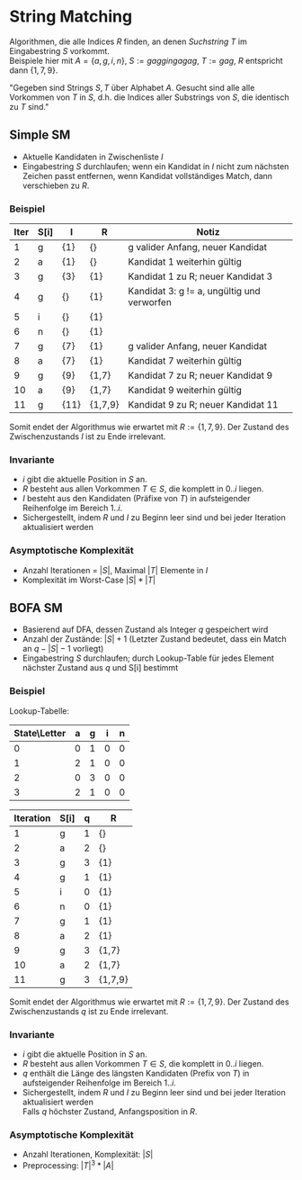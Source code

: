 # String Matching
Algorithmen, die alle Indices $R$ finden, an denen *Suchstring* $T$ im
Eingabestring $S$ vorkommt.  
Beispiele hier mit $A = \{a,g,i,n\}$, $S := gaggingagag$, $T := gag$, $R$
entspricht dann $\{1,7,9\}$.

"Gegeben sind Strings $S, T$ über Alphabet $A$. Gesucht sind alle alle Vorkommen
von $T$ in $S$, d.h. die Indices aller Substrings von $S$, die identisch zu
$T$ sind."


## Simple SM
- Aktuelle Kandidaten in Zwischenliste $I$
- Eingabestring $S$ durchlaufen; wenn ein Kandidat in $I$ nicht zum nächsten
  Zeichen passt entfernen, wenn Kandidat vollständiges Match, dann verschieben zu $R$.

### Beispiel
| Iter | S[i] | I    | R       | Notiz                                      |
| ---- | ---- | ---- | ------- | ------------------------------------------ |
| 1    | g    | {1}  | {}      | g valider Anfang, neuer Kandidat           |
| 2    | a    | {1}  | {}      | Kandidat 1 weiterhin gültig                |
| 3    | g    | {3}  | {1}     | Kandidat 1 zu R; neuer Kandidat 3          |
| 4    | g    | {}   | {1}     | Kandidat 3: g != a, ungültig und verworfen |
| 5    | i    | {}   | {1}     |
| 6    | n    | {}   | {1}     |
| 7    | g    | {7}  | {1}     | g valider Anfang, neuer Kandidat           |
| 8    | a    | {7}  | {1}     | Kandidat 7 weiterhin gültig                |
| 9    | g    | {9}  | {1,7}   | Kandidat 7 zu R; neuer Kandidat 9          |
| 10   | a    | {9}  | {1,7}   | Kandidat 9 weiterhin gültig                |
| 11   | g    | {11} | {1,7,9} | Kandidat 9 zu R; neuer Kandidat 11         |

Somit endet der Algorithmus wie erwartet mit $R := \{1,7,9\}$. Der Zustand
des Zwischenzustands $I$ ist zu Ende irrelevant.

### Invariante
- $i$ gibt die aktuelle Position in $S$ an.
- $R$ besteht aus allen Vorkommen $T \in S$, die komplett in $0..i$ liegen.
- $I$ besteht aus den Kandidaten (Präfixe von $T$) in aufsteigender Reihenfolge
  im Bereich $1..i$.
- Sichergestellt, indem $R$ und $I$ zu Beginn leer sind und bei jeder Iteration
  aktualisiert werden

### Asymptotische Komplexität
- Anzahl Iterationen = $|S|$, Maximal $|T|$ Elemente in $I$
- Komplexität im Worst-Case $|S| * |T|$


## BOFA SM
- Basierend auf DFA, dessen Zustand als Integer $q$ gespeichert wird
- Anzahl der Zustände: $|S| + 1$ (Letzter Zustand bedeutet, dass ein Match an
  $q - |S| - 1$ vorliegt)
- Eingabestring $S$ durchlaufen; durch Lookup-Table für jedes Element nächster
  Zustand aus $q$ und S[i] bestimmt

### Beispiel
Lookup-Tabelle:

| State\Letter | a   | g   | i   | n   |
| ------------ | --- | --- | --- | --- |
| 0            | 0   | 1   | 0   | 0   |
| 1            | 2   | 1   | 0   | 0   |
| 2            | 0   | 3   | 0   | 0   |
| 3            | 2   | 1   | 0   | 0   |

| Iteration | S[i] | q   | R       |
| --------- | ---- | --- | ------- |
| 1         | g    | 1   | {}      |
| 2         | a    | 2   | {}      |
| 3         | g    | 3   | {1}     |
| 4         | g    | 1   | {1}     |
| 5         | i    | 0   | {1}     |
| 6         | n    | 0   | {1}     |
| 7         | g    | 1   | {1}     |
| 8         | a    | 2   | {1}     |
| 9         | g    | 3   | {1,7}   |
| 10        | a    | 2   | {1,7}   |
| 11        | g    | 3   | {1,7,9} |

Somit endet der Algorithmus wie erwartet mit $R := \{1,7,9\}$. Der Zustand
des Zwischenzustands $q$ ist zu Ende irrelevant.

### Invariante
- $i$ gibt die aktuelle Position in $S$ an.
- $R$ besteht aus allen Vorkommen $T \in S$, die komplett in $0..i$ liegen.
- $q$ enthält die Länge des längsten Kandidaten (Prefix von $T$) in
  aufsteigender Reihenfolge im Bereich $1..i$.
- Sichergestellt, indem $R$ und $I$ zu Beginn leer sind und bei jeder Iteration
  aktualisiert werden  
  Falls $q$ höchster Zustand, Anfangsposition in $R$.

### Asymptotische Komplexität
- Anzahl Iterationen, Komplexität: $|S|$
- Preprocessing: $|T|^3 * |A|$
